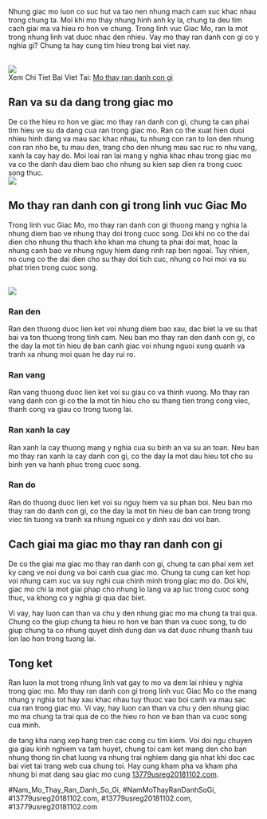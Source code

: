 <p>Nhung giac mo luon co suc hut va tao nen nhung mach cam xuc khac nhau trong chung ta. Moi khi mo thay nhung hinh anh ky la, chung ta deu tim cach giai ma va hieu ro hon ve chung. Trong linh vuc Giac Mo, ran la mot trong nhung linh vat duoc nhac den nhieu. Vay mo thay ran danh con gi co y nghia gi? Chung ta hay cung tim hieu trong bai viet nay.</p><br><img src="https://13779usreg20181102.com/wp-content/uploads/2025/03/nam-mo-thay-ran-to-giai-ma-huyen-bi-ve-nhung-giac-mo-day-y-nghia-67ca5c85aba84.webp"></br>
Xem Chi Tiet Bai Viet Tai: <a href="https://13779usreg20181102.com/mo-thay-ran-danh-con-gi/">Mo thay ran danh con gi</a><h2>Ran va su da dang trong giac mo</h2><p>De co the hieu ro hon ve giac mo thay ran danh con gi, chung ta can phai tim hieu ve su da dang cua ran trong giac mo. Ran co the xuat hien duoi nhieu hinh dang va mau sac khac nhau, tu nhung con ran to lon den nhung con ran nho be, tu mau den, trang cho den nhung mau sac ruc ro nhu vang, xanh la cay hay do. Moi loai ran lai mang y nghia khac nhau trong giac mo va co the danh dau diem bao cho nhung su kien sap dien ra trong cuoc song thuc.<br><img src="https://13779usreg20181102.com/wp-content/uploads/2025/03/nam-mo-thay-ran-la-diem-gi-kham-pha-y-nghia-sau-sac-cua-giac-mo-67ca5d511f298.png"></br><h2>Mo thay ran danh con gi trong linh vuc Giac Mo</h2><p>Trong linh vuc Giac Mo, mo thay ran danh con gi thuong mang y nghia la nhung diem bao ve nhung thay doi trong cuoc song. Doi khi no co the dai dien cho nhung thu thach kho khan ma chung ta phai doi mat, hoac la nhung canh bao ve nhung nguy hiem dang rinh rap ben ngoai. Tuy nhien, no cung co the dai dien cho su thay doi tich cuc, nhung co hoi moi va su phat trien trong cuoc song.</p><br><img src="https://13779usreg20181102.com/wp-content/uploads/2025/03/Logo-13779usreg20181102.com_-800x800.png"></br><h3>Ran den</h3><p>Ran den thuong duoc lien ket voi nhung diem bao xau, dac biet la ve su that bai va ton thuong trong tinh cam. Neu ban mo thay ran den danh con gi, co the day la mot tin hieu de ban canh giac voi nhung nguoi xung quanh va tranh xa nhung moi quan he day rui ro.<h3>Ran vang</h3><p>Ran vang thuong duoc lien ket voi su giau co va thinh vuong. Mo thay ran vang danh con gi co the la mot tin hieu cho su thang tien trong cong viec, thanh cong va giau co trong tuong lai.</p><h3>Ran xanh la cay</h3><p>Ran xanh la cay thuong mang y nghia cua su binh an va su an toan. Neu ban mo thay ran xanh la cay danh con gi, co the day la mot dau hieu tot cho su binh yen va hanh phuc trong cuoc song.<h3>Ran do</h3><p>Ran do thuong duoc lien ket voi su nguy hiem va su phan boi. Neu ban mo thay ran do danh con gi, co the day la mot tin hieu de ban can trong trong viec tin tuong va tranh xa nhung nguoi co y dinh xau doi voi ban.</p><h2>Cach giai ma giac mo thay ran danh con gi</h2><p>De co the giai ma giac mo thay ran danh con gi, chung ta can phai xem xet ky cang ve noi dung va boi canh cua giac mo. Chung ta cung can ket hop voi nhung cam xuc va suy nghi cua chinh minh trong giac mo do. Doi khi, giac mo chi la mot giai phap cho nhung lo lang va ap luc trong cuoc song thuc, va khong co y nghia gi qua dac biet.</p><p>Vi vay, hay luon can than va chu y den nhung giac mo ma chung ta trai qua. Chung co the giup chung ta hieu ro hon ve ban than va cuoc song, tu do giup chung ta co nhung quyet dinh dung dan va dat duoc nhung thanh tuu lon lao hon trong tuong lai.</p><h2>Tong ket</h2><p>Ran luon la mot trong nhung linh vat gay to mo va dem lai nhieu y nghia trong giac mo. Mo thay ran danh con gi trong linh vuc Giac Mo co the mang nhung y nghia tot hay xau khac nhau tuy thuoc vao boi canh va mau sac cua ran trong giac mo. Vi vay, hay luon can than va chu y den nhung giac mo ma chung ta trai qua de co the hieu ro hon ve ban than va cuoc song cua minh.</p><p>de tang kha nang xep hang tren cac cong cu tim kiem. Voi doi ngu chuyen gia giau kinh nghiem va tam huyet, chung toi cam ket mang den cho ban nhung thong tin chat luong va nhung trai nghiem dang gia nhat khi doc cac bai viet tai trang web cua chung toi. Hay cung kham pha va kham pha nhung bi mat dang sau giac mo cung <a href="https://13779usreg20181102.com/">13779usreg20181102.com</a>.</p>
#Nam_Mo_Thay_Ran_Danh_So_Gi, #NamMoThayRanDanhSoGi, #13779usreg20181102.com, #13779usreg20181102.com, #13779usreg20181102.com
